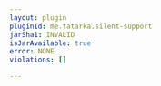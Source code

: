 ```yaml
---
layout: plugin
pluginId: me.tatarka.silent-support
jarSha1: INVALID
isJarAvailable: true
error: NONE
violations: []

---
```

